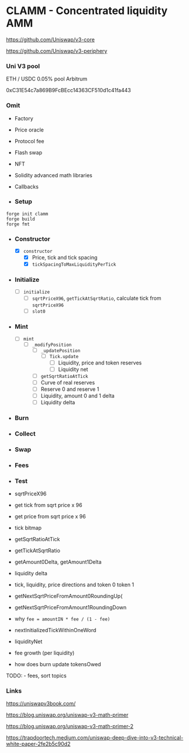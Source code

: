# CLAMM - Concentrated liquidity AMM

https://github.com/Uniswap/v3-core

https://github.com/Uniswap/v3-periphery

### Uni V3 pool

ETH / USDC 0.05% pool Arbitrum

0xC31E54c7a869B9FcBEcc14363CF510d1c41fa443

### Omit

-   Factory
-   Price oracle
-   Protocol fee
-   Flash swap
-   NFT
-   Solidity advanced math libraries
-   Callbacks

-   ### Setup

```shell
forge init clamm
forge build
forge fmt
```

-   ### Constructor
    -   [x] `constructor`
        -   [x] Price, tick and tick spacing
        -   [x] `tickSpacingToMaxLiquidityPerTick`
-   ### Initialize
    -   [ ] `initialize`
        -   [ ] `sqrtPriceX96`, `getTickAtSqrtRatio`, calculate tick from `sqrtPriceX96`
        -   [ ] `slot0`
-   ### Mint
    -   [ ] `mint`
        -   [ ] `_modifyPosition`
            -   [ ] `_updatePosition`
                -   [ ] `Tick.update`
                    -   [ ] Liquidity, price and token reserves
                    -   [ ] Liquidity net
            -   [ ] `getSqrtRatioAtTick`
            -   [ ] Curve of real reserves
            -   [ ] Reserve 0 and reserve 1
            -   [ ] Liquidity, amount 0 and 1 delta
            -   [ ] Liquidity delta
-   ### Burn
-   ### Collect
-   ### Swap
-   ### Fees
-   ### Test

-   sqrtPriceX96
-   get tick from sqrt price x 96
-   get price from sqrt price x 96
-   tick bitmap
-   getSqrtRatioAtTick
-   getTickAtSqrtRatio
-   getAmount0Delta, getAmount1Delta
-   liquidity delta
-   tick, liquidity, price directions and token 0 token 1
-   getNextSqrtPriceFromAmount0RoundingUp(
-   getNextSqrtPriceFromAmount1RoundingDown
-   why `fee = amountIN * fee / (1 - fee)`
-   nextInitializedTickWithinOneWord
-   liquidityNet
-   fee growth (per liquidity)
-   how does burn update tokensOwed

TODO: - fees, sort topics

### Links

https://uniswapv3book.com/

https://blog.uniswap.org/uniswap-v3-math-primer

https://blog.uniswap.org/uniswap-v3-math-primer-2

https://trapdoortech.medium.com/uniswap-deep-dive-into-v3-technical-white-paper-2fe2b5c90d2
